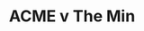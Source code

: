 ---
year: "2002"
serialNumber: "0269" 
game: "ACME"
title: "ACME v The Min"
gameLocation: ""
gameDate: ""
result: ""
resultType: ""
type: "game"
---